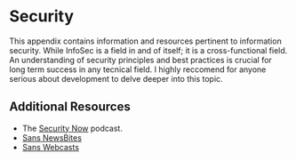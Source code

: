 # Security

This appendix contains information and resources pertinent to information security. While InfoSec is a field in and of itself; it is a cross-functional field. An understanding of security principles and best practices is crucial for long term success in any tecnical field. I highly reccomend for anyone serious about development to delve deeper into this topic.

## Additional Resources

* The [Security Now](https://www.grc.com/securitynow.htm) podcast.
* [Sans NewsBites](https://www.sans.org/newsletters)
* [Sans Webcasts](https://www.sans.org/vendor/webcasts/)
